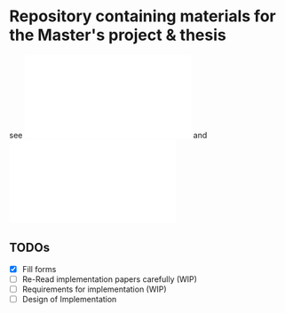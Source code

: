 # Repository containing materials for the Master's project & thesis
 
see ![Proposal](doc/proposal/proposal.pdf) and  ![Presentation](doc/proposal/presentation.pdf)

## TODOs  
- [x] Fill forms  
- [ ] Re-Read implementation papers carefully (WIP)  
- [ ] Requirements for implementation (WIP)  
- [ ] Design of Implementation  
